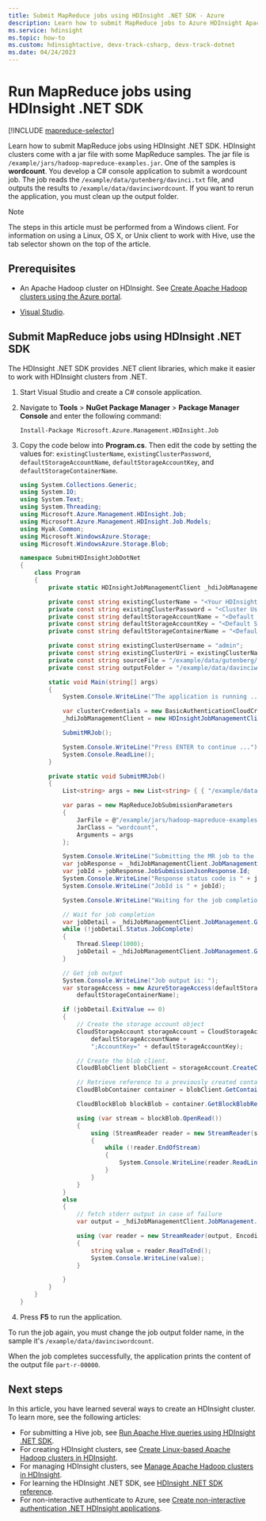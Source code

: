 ```yaml
---
title: Submit MapReduce jobs using HDInsight .NET SDK - Azure 
description: Learn how to submit MapReduce jobs to Azure HDInsight Apache Hadoop using HDInsight .NET SDK.
ms.service: hdinsight
ms.topic: how-to
ms.custom: hdinsightactive, devx-track-csharp, devx-track-dotnet
ms.date: 04/24/2023
---
```


# Run MapReduce jobs using HDInsight .NET SDK

[!INCLUDE [mapreduce-selector](../includes/hdinsight-selector-use-mapreduce.md)]

Learn how to submit MapReduce jobs using HDInsight .NET SDK. HDInsight clusters come with a jar file with some MapReduce samples. The jar file is `/example/jars/hadoop-mapreduce-examples.jar`.  One of the samples is **wordcount**. You develop a C# console application to submit a wordcount job.  The job reads the `/example/data/gutenberg/davinci.txt` file, and outputs the results to `/example/data/davinciwordcount`.  If you want to rerun the application, you must clean up the output folder.

> [!NOTE]  
> The steps in this article must be performed from a Windows client. For information on using a Linux, OS X, or Unix client to work with Hive, use the tab selector shown on the top of the article.

## Prerequisites

* An Apache Hadoop cluster on HDInsight. See [Create Apache Hadoop clusters using the Azure portal](../hdinsight-hadoop-create-linux-clusters-portal.md).

* [Visual Studio](https://visualstudio.microsoft.com/vs/community/).

## Submit MapReduce jobs using HDInsight .NET SDK

The HDInsight .NET SDK provides .NET client libraries, which make it easier to work with HDInsight clusters from .NET.

1. Start Visual Studio and create a C# console application.

1. Navigate to **Tools** > **NuGet Package Manager** > **Package Manager Console** and enter the following command:

    ```   
    Install-Package Microsoft.Azure.Management.HDInsight.Job
    ```

1. Copy the code below into **Program.cs**. Then edit the code by setting the values for: `existingClusterName`, `existingClusterPassword`, `defaultStorageAccountName`, `defaultStorageAccountKey`, and `defaultStorageContainerName`.

    ```csharp
    using System.Collections.Generic;
    using System.IO;
    using System.Text;
    using System.Threading;
    using Microsoft.Azure.Management.HDInsight.Job;
    using Microsoft.Azure.Management.HDInsight.Job.Models;
    using Hyak.Common;
    using Microsoft.WindowsAzure.Storage;
    using Microsoft.WindowsAzure.Storage.Blob;
    
    namespace SubmitHDInsightJobDotNet
    {
        class Program
        {
            private static HDInsightJobManagementClient _hdiJobManagementClient;
    
            private const string existingClusterName = "<Your HDInsight Cluster Name>";
            private const string existingClusterPassword = "<Cluster User Password>";
            private const string defaultStorageAccountName = "<Default Storage Account Name>"; 
            private const string defaultStorageAccountKey = "<Default Storage Account Key>";
            private const string defaultStorageContainerName = "<Default Blob Container Name>";
    
            private const string existingClusterUsername = "admin";
            private const string existingClusterUri = existingClusterName + ".azurehdinsight.net";
            private const string sourceFile = "/example/data/gutenberg/davinci.txt";
            private const string outputFolder = "/example/data/davinciwordcount";
    
            static void Main(string[] args)
            {
                System.Console.WriteLine("The application is running ...");
    
                var clusterCredentials = new BasicAuthenticationCloudCredentials { Username = existingClusterUsername, Password = existingClusterPassword };
                _hdiJobManagementClient = new HDInsightJobManagementClient(existingClusterUri, clusterCredentials);
    
                SubmitMRJob();
    
                System.Console.WriteLine("Press ENTER to continue ...");
                System.Console.ReadLine();
            }
    
            private static void SubmitMRJob()
            {
                List<string> args = new List<string> { { "/example/data/gutenberg/davinci.txt" }, { "/example/data/davinciwordcount" } };
    
                var paras = new MapReduceJobSubmissionParameters
                {
                    JarFile = @"/example/jars/hadoop-mapreduce-examples.jar",
                    JarClass = "wordcount",
                    Arguments = args
                };
    
                System.Console.WriteLine("Submitting the MR job to the cluster...");
                var jobResponse = _hdiJobManagementClient.JobManagement.SubmitMapReduceJob(paras);
                var jobId = jobResponse.JobSubmissionJsonResponse.Id;
                System.Console.WriteLine("Response status code is " + jobResponse.StatusCode);
                System.Console.WriteLine("JobId is " + jobId);
    
                System.Console.WriteLine("Waiting for the job completion ...");
    
                // Wait for job completion
                var jobDetail = _hdiJobManagementClient.JobManagement.GetJob(jobId).JobDetail;
                while (!jobDetail.Status.JobComplete)
                {
                    Thread.Sleep(1000);
                    jobDetail = _hdiJobManagementClient.JobManagement.GetJob(jobId).JobDetail;
                }
    
                // Get job output
                System.Console.WriteLine("Job output is: ");
                var storageAccess = new AzureStorageAccess(defaultStorageAccountName, defaultStorageAccountKey,
                    defaultStorageContainerName);
    
                if (jobDetail.ExitValue == 0)
                {
                    // Create the storage account object
                    CloudStorageAccount storageAccount = CloudStorageAccount.Parse("DefaultEndpointsProtocol=https;AccountName=" +
                        defaultStorageAccountName +
                        ";AccountKey=" + defaultStorageAccountKey);
    
                    // Create the blob client.
                    CloudBlobClient blobClient = storageAccount.CreateCloudBlobClient();
    
                    // Retrieve reference to a previously created container.
                    CloudBlobContainer container = blobClient.GetContainerReference(defaultStorageContainerName);
    
                    CloudBlockBlob blockBlob = container.GetBlockBlobReference(outputFolder.Substring(1) + "/part-r-00000");
    
                    using (var stream = blockBlob.OpenRead())
                    {
                        using (StreamReader reader = new StreamReader(stream))
                        {
                            while (!reader.EndOfStream)
                            {
                                System.Console.WriteLine(reader.ReadLine());
                            }
                        }
                    }
                }
                else
                {
                    // fetch stderr output in case of failure
                    var output = _hdiJobManagementClient.JobManagement.GetJobErrorLogs(jobId, storageAccess);
    
                    using (var reader = new StreamReader(output, Encoding.UTF8))
                    {
                        string value = reader.ReadToEnd();
                        System.Console.WriteLine(value);
                    }
    
                }
            }
        }
    }

    ```

1. Press **F5** to run the application.

To run the job again, you must change the job output folder name, in the sample it's `/example/data/davinciwordcount`.

When the job completes successfully, the application prints the content of the output file `part-r-00000`.

## Next steps

In this article, you have learned several ways to create an HDInsight cluster. To learn more, see the following articles:

* For submitting a Hive job, see [Run Apache Hive queries using HDInsight .NET SDK](apache-hadoop-use-hive-dotnet-sdk.md).
* For creating HDInsight clusters, see [Create Linux-based Apache Hadoop clusters in HDInsight](../hdinsight-hadoop-provision-linux-clusters.md).
* For managing HDInsight clusters, see [Manage Apache Hadoop clusters in HDInsight](../hdinsight-administer-use-portal-linux.md).
* For learning the HDInsight .NET SDK, see [HDInsight .NET SDK reference](/dotnet/api/overview/azure/hdinsight).
* For non-interactive authenticate to Azure, see [Create non-interactive authentication .NET HDInsight applications](../hdinsight-create-non-interactive-authentication-dotnet-applications.md).
